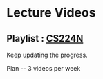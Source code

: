 # Lecture Videos 
## Playlist : [CS224N](https://www.youtube.com/playlist?list=PL3FW7Lu3i5Jsnh1rnUwq_TcylNr7EkRe6)

Keep updating the progress.

Plan -- 3 videos per week 
